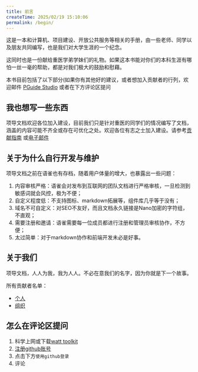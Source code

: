 ```yaml
---
title: 前言
createTime: 2025/02/19 15:10:06
permalink: /begin/
---
```


这是一本和计算机、项目建设、开放公共服务等相关的手册，由一些老师、同学以及朋友共同编写，也是我们对大学生涯的一个纪念。

这同时也是一份献给重医学弟学妹们的礼物。如果这本书能对你们的本科生涯有哪怕一丝一毫的帮助，都是对我们极大的鼓励和慰藉。

本书目前包括了以下部分(如果你有其他好的建议，或者想加入贡献者的行列，欢迎邮件 [PGuide Studio](mailto:losmosga@foxmail.com)
或者在下方评论区提问
<CardGrid>

<LinkCard
icon="/project.svg"
title="实战项目"
href="/project-docs/"
description="历届学长姐的优质项目全记录！
💡 包含项目创意说明
💡 具体实现教程
💡 团队协作经验
想做项目却不知从何下手？快来看这里～">
</LinkCard>

<LinkCard
icon="/code.svg"
title="CS自学指南"
href="/cs-diy/"
description="计算机全方向修炼手册！
🌟 零基础入门路径
🌟 热门方向学习路线
🌟 精选学习资源推荐
自学找不到方向？这本指南就是你的导航！">
</LinkCard>

<LinkCard
icon="/public-service.svg"
title="公共服务"
href="/public-service/"
description="学长学姐为你准备的校园生存工具箱！
✅ DeepSeek免费用
✅ 常用软件下载
✅ 生活服务入口
指尖上的便利校园生活一键开启～">
</LinkCard>

<LinkCard
icon="/wiki.svg"
title="大学百科"
href="/campus-wiki/"
description="大学通关秘籍看这里！
❓ 如何平衡学习与社团？
❓ 选课怎样不踩雷？
❓ 宿舍生活小贴士
新人疑问一站式解答！">
</LinkCard>
</CardGrid>

## 我也想写一些东西

项导文档欢迎各位加入建设，目前我们只是针对重医的同学们的情况编写了文档，涵盖的内容可能不齐全或存在可优化之处。欢迎各位有志之士加入建设。请参考[贡献指南](contribute.md)
或[电子邮件](mailto:losmosa@foxmail)

## 关于为什么自行开发与维护

项导文档之前在语雀也有存档，随着用户体量的增大，也暴露出一些问题：

1. 内容审核严格：语雀会对发布到互联网的团队文档进行严格审核，一旦检测到敏感词就会风控，极为不便；
2. 自定义程度低：不支持图标、markdown拓展等，组件库几乎等于没有；
3. 域名不可自定义：对SEO不友好，而且文档永久链接是Nano加密的字符组，不直观；
4. 需要注册和邀请：语雀需要每一位成员都进行注册和管理员审核协作，不方便；
5. 太过简单：对于markdown协作和前端开发未必是好事。

## 关于我们

项导文档，人人为我，我为人人。不必在意我们的名字，因为你就是下一个故事。


所有贡献者名单：

- [个人](friends-persons.md)
- [组织](friends-organizations.md)


## 怎么在评论区提问

1. 科学上网或下载[watt toolkit](https://steampp.net/)
2. [注册github账号](https://github.com/signup)
3. 点击下方`使用github登录`
4. 评论